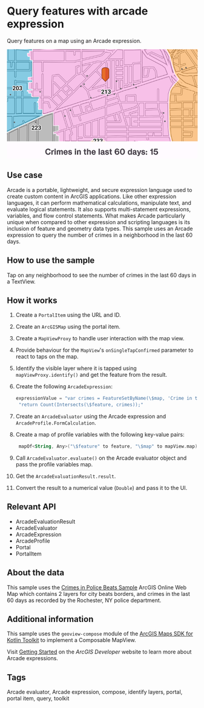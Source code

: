 # Query features with arcade expression

Query features on a map using an Arcade expression.

![QueryFeaturesWithArcadeExpression](query-features-with-arcade-expression.png)

## Use case

Arcade is a portable, lightweight, and secure expression language used to create custom content in ArcGIS applications. Like other expression languages, it can perform mathematical calculations, manipulate text, and evaluate logical statements. It also supports multi-statement expressions, variables, and flow control statements. What makes Arcade particularly unique when compared to other expression and scripting languages is its inclusion of feature and geometry data types. This sample uses an Arcade expression to query the number of crimes in a neighborhood in the last 60 days.

## How to use the sample

Tap on any neighborhood to see the number of crimes in the last 60 days in a TextView.

## How it works

1. Create a `PortalItem` using the URL and ID.
2. Create an `ArcGISMap` using the portal item.
3. Create a `MapViewProxy` to handle user interaction with the map view.
3. Provide behaviour for the `MapView`'s `onSingleTapConfirmed` parameter to react to taps on the map.
4. Identify the visible layer where it is tapped using `mapViewProxy.identify()` and get the feature from the result.
5. Create the following `ArcadeExpression`:

   ```kotlin
   expressionValue = "var crimes = FeatureSetByName(\$map, 'Crime in the last 60 days');\n" +
    "return Count(Intersects(\$feature, crimes));"
   ```

6. Create an `ArcadeEvaluator` using the Arcade expression and `ArcadeProfile.FormCalculation`.
7. Create a map of profile variables with the following key-value pairs:

   ```kotlin
    mapOf<String, Any>("\$feature" to feature, "\$map" to mapView.map)
   ```

8. Call `ArcadeEvaluator.evaluate()` on the Arcade evaluator object and pass the profile variables map.
9. Get the `ArcadeEvaluationResult.result`.
10. Convert the result to a numerical value (`Double`) and pass it to the UI.

## Relevant API

* ArcadeEvaluationResult
* ArcadeEvaluator
* ArcadeExpression
* ArcadeProfile
* Portal
* PortalItem

## About the data

This sample uses the [Crimes in Police Beats Sample](https://www.arcgis.com/home/item.html?id=539d93de54c7422f88f69bfac2aebf7d) ArcGIS Online Web Map which contains 2 layers for city beats borders, and crimes in the last 60 days as recorded by the Rochester, NY police department.

## Additional information

This sample uses the `geoview-compose` module of the [ArcGIS Maps SDK for Kotlin Toolkit](https://developers.arcgis.com/kotlin/toolkit/) to implement a Composable MapView.

Visit [Getting Started](https://developers.arcgis.com/arcade/) on the *ArcGIS Developer* website to learn more about Arcade expressions.

## Tags

Arcade evaluator, Arcade expression, compose, identify layers, portal, portal item, query, toolkit
